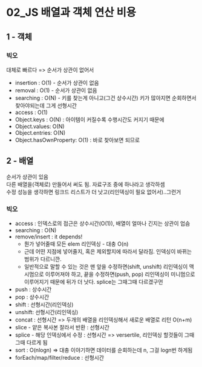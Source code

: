 # 02_JS 배열과 객체 연산 비용

## 1 - 객체

### 빅오

대체로 빠르다 => 순서가 상관이 없어서

- insertion : O(1) - 순서가 상관이 없음
- removal : O(1) - 순서가 상관이 없음
- searching : O(N) - 키를 찾는게 아니고(그건 상수시간) 키가 많아지면 순회하면서 찾아야되는데 그게 선형시간
- access : O(1)
- Object.keys : O(N) : 아이템이 커질수록 수행시간도 커지기 때문에
- Object.values: O(N)
- Object.entries: O(N)
- Object.hasOwnProperty: O(1) : 바로 찾아보면 되므로

## 2 - 배열

순서가 상관이 있음  
다른 배열을(객체로) 만들어서 써도 됨. 자료구조 중에 하나라고 생각하셈  
수정 성능을 생각하면 링크드 리스트가 더 낫고(리인덱싱이 필요 없어서)..그런거  

### 빅오

- access : 인덱스로의 접근은 상수시간(O(1)), 배열이 얼마나 긴지는 상관이 업슴
- searching : O(N)
- remove/insert : it depends!
  - 뭔가 넣어줄때 모든 elem 리인덱싱 - 대충 O(n)
  - 근데 어떤 지점에 넣어줄지, 혹은 제외할지에 따라서 달라짐. 인덱싱이 바뀌는 범위가 다르니깐.
  - 일반적으로 말할 수 있는 것은 맨 앞을 수정하면(shift, unshift) 리인덱싱이 맥시멈으로 이루어져야 하고, 끝을 수정하면(push, pop) 리인덱싱이 미니멈으로 이루어지기 때문에 뒤가 더 낫다. splice는 그때그때 다르겠구먼
- push : 상수시간
- pop : 상수시간
- shift : 선형시간(리인덱싱)
- unshift: 선형시간(리인덱싱)
- concat : 선형시간 => 두개의 배열을 리인덱싱해서 새로운 배열로 리턴 O(n+m)
- slice - 얕은 복사본 잘라서 반환 : 선형시간
- splice - 해당 인덱싱에서 수정 : 선형시간 => versertile, 리인덱싱 할것들이 그때그때 다르게 됨 
- sort : O(nlogn) => 대충 이야기하면 데이터를 순회하는데 n, 그걸 logn번 하게됨
- forEach/map/filter/reduce : 선형시간